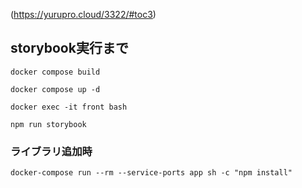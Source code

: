(https://yurupro.cloud/3322/#toc3)
## storybook実行まで
```docker compose build```

```docker compose up -d```

```docker exec -it front bash```

```npm run storybook```

### ライブラリ追加時
```docker-compose run --rm --service-ports app sh -c "npm install"```
